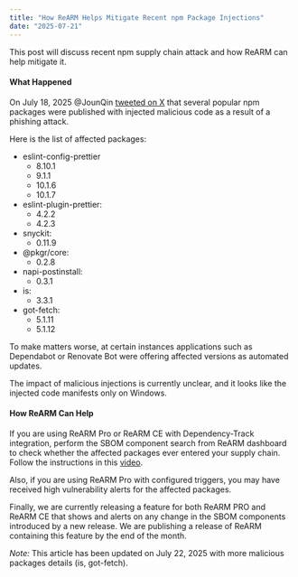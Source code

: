 ```yaml
---
title: "How ReARM Helps Mitigate Recent npm Package Injections"
date: "2025-07-21"
---
```


This post will discuss recent npm supply chain attack and how ReARM can help mitigate it.

#### What Happened

On July 18, 2025 @JounQin [tweeted on X](https://x.com/JounQin/status/1946297662069993690) that several popular npm packages were published with injected malicious code as a result of a phishing attack.

Here is the list of affected packages:

- eslint-config-prettier
  - 8.10.1
  - 9.1.1
  - 10.1.6
  - 10.1.7
- eslint-plugin-prettier:
  - 4.2.2
  - 4.2.3
- snyckit:
  - 0.11.9
- @pkgr/core:
  - 0.2.8
- napi-postinstall:
  - 0.3.1
- is: 
  - 3.3.1
- got-fetch: 
  - 5.1.11
  - 5.1.12

To make matters worse, at certain instances applications such as Dependabot or Renovate Bot were offering affected versions as automated updates.

The impact of malicious injections is currently unclear, and it looks like the injected code manifests only on Windows.

#### How ReARM Can Help

If you are using ReARM Pro or ReARM CE with Dependency-Track integration, perform the SBOM component search from ReARM dashboard to check whether the affected packages ever entered your supply chain. Follow the instructions in this [video](https://www.youtube.com/watch?v=a1VPDgqG1FA).

Also, if you are using ReARM Pro with configured triggers, you may have received high vulnerability alerts for the affected packages. 

Finally, we are currently releasing a feature for both ReARM PRO and ReARM CE that shows and alerts on any change in the SBOM components introduced by a new release. We are publishing a release of ReARM containing this feature by the end of the month.

*Note:* This article has been updated on July 22, 2025 with more malicious packages details (is, got-fetch).
